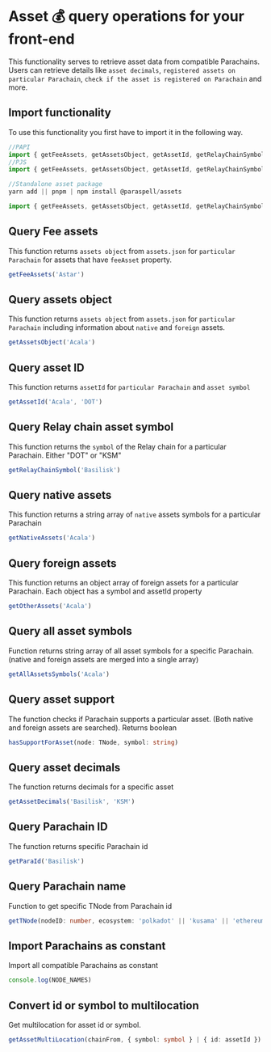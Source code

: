# Asset 💰 query operations for your front-end
This functionality serves to retrieve asset data from compatible Parachains. Users can retrieve details like `asset decimals`, `registered assets on particular Parachain`, `check if the asset is registered on Parachain` and more.

## Import functionality

To use this functionality you first have to import it in the following way.
```ts
//PAPI
import { getFeeAssets, getAssetsObject, getAssetId, getRelayChainSymbol, getNativeAssets, getNativeAssets, getOtherAssets, getAllAssetsSymbols, hasSupportForAsset, getAssetDecimals, getParaId, getTNode, getAssetMultiLocation, NODE_NAMES } from  '@paraspell/sdk'
//PJS
import { getFeeAssets, getAssetsObject, getAssetId, getRelayChainSymbol, getNativeAssets, getNativeAssets, getOtherAssets, getAllAssetsSymbols, hasSupportForAsset, getAssetDecimals, getParaId, getTNode, getAssetMultiLocation, NODE_NAMES } from  '@paraspell/sdk-pjs'
```

```ts
//Standalone asset package
yarn add || pnpm | npm install @paraspell/assets

import { getFeeAssets, getAssetsObject, getAssetId, getRelayChainSymbol, getNativeAssets, getNativeAssets, getOtherAssets, getAllAssetsSymbols, hasSupportForAsset, getAssetDecimals, getParaId, getTNode, getAssetMultiLocation, NODE_NAMES } from  '@paraspell/assets'
```

## Query Fee assets
This function returns `assets object` from `assets.json` for `particular Parachain` for assets that have `feeAsset` property.
```ts
getFeeAssets('Astar')
```

## Query assets object
This function returns `assets object` from `assets.json` for `particular Parachain` including information about `native` and `foreign` assets.
```ts
getAssetsObject('Acala')
```

## Query asset ID
This function returns `assetId` for `particular Parachain` and `asset symbol`
```ts
getAssetId('Acala', 'DOT')
```
## Query Relay chain asset symbol
This function returns the `symbol` of the Relay chain for a particular Parachain. Either "DOT" or "KSM"
```ts
getRelayChainSymbol('Basilisk')
```
## Query native assets
This function returns a string array of `native` assets symbols for a particular Parachain
```ts
getNativeAssets('Acala')
```
## Query foreign assets
This function returns an object array of foreign assets for a particular Parachain. Each object has a symbol and assetId property
```ts
getOtherAssets('Acala')
```
## Query all asset symbols
Function returns string array of all asset symbols for a specific Parachain. (native and foreign assets are merged into a single array)
```ts
getAllAssetsSymbols('Acala')
```
## Query asset support
The function checks if Parachain supports a particular asset. (Both native and foreign assets are searched). Returns boolean
```ts
hasSupportForAsset(node: TNode, symbol: string)
```
## Query asset decimals
The function returns decimals for a specific asset
```ts
getAssetDecimals('Basilisk', 'KSM')
```
## Query Parachain ID
The function returns specific Parachain id
```ts
getParaId('Basilisk')
```

## Query Parachain name
Function to get specific TNode from Parachain id
```ts
getTNode(nodeID: number, ecosystem: 'polkadot' || 'kusama' || 'ethereum') //When Ethereum ecosystem is selected please fill nodeID as 1 to select Ethereum.
```

## Import Parachains as constant
Import all compatible Parachains as constant
```ts
console.log(NODE_NAMES)
```

## Convert id or symbol to multilocation
Get multilocation for asset id or symbol.
```ts
getAssetMultiLocation(chainFrom, { symbol: symbol } | { id: assetId })
```